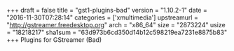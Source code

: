 +++
draft = false
title = "gst1-plugins-bad"
version = "1.10.2-1"
date = "2016-11-30T07:28:14"
categories = ['xmultimedia']
upstreamurl = "http://gstreamer.freedesktop.org"
arch = "x86_64"
size = "2873224"
usize = "18218217"
sha1sum = "63d973b6cd350d14b12c598219ea7231e8875b83"
+++
Plugins for GStreamer (Bad)